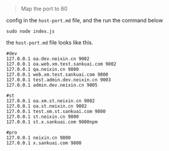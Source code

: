 > Map the port to 80

config in the `host-port.md` file, and the run the command below

```
sudo node index.js
```

the `host-port.md` file looks like this.
```
#dev
127.0.0.1 oa.dev.neixin.cn 9002
127.0.0.1 oa.web.xm.test.sankuai.com 9002
127.0.0.1 qa.neixin.cn 9800
127.0.0.1 web.xm.test.sankuai.com 9800
127.0.0.1 test.admin.dev.neixin.cn 9003
127.0.0.1 admin.dev.neixin.cn 9005

#st
127.0.0.1 oa.xm.st.neixin.cn 9002
127.0.0.1 oa.st.neixin.cn 9002
127.0.0.1 test.xm.st.sankuai.com 9800
127.0.0.1 st.neixin.cn 9800
127.0.0.1 st.x.sankuai.com 9800npm 

#pro
127.0.0.1 neixin.cn 9800
127.0.0.1 x.sankuai.com 9800
```